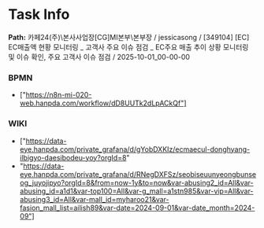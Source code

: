 # Task Info

**Path:** 카페24(주)\본사사업장\[CG]MI본부\본부장 / jessicasong / [349104] [EC] EC매출액 현황 모니터링 _ 고객사 주요 이슈 점검 _ EC주요 매출 추이 상황 모니터링 및 이슈 확인, 주요 고객사 이슈 점검 / 2025-10-01_00-00-00

### BPMN
- ["https://n8n-mi-020-web.hanpda.com/workflow/dD8UUTk2dLpACkQf"]

### WIKI
- ["https://data-eye.hanpda.com/private_grafana/d/gYobDXKIz/ecmaecul-donghyang-ilbigyo-daesibodeu-yoy?orgId=8"
- "https://data-eye.hanpda.com/private_grafana/d/RNegDXFSz/seobiseuunyeongbunseog_juyojipyo?orgId=8&from=now-1y&to=now&var-abusing2_id=All&var-abusing_id=a1d1&var-top100=All&var-g_mall=a1stn985&var-vip=All&var-abusing3_id=All&var-mall_id=myharoo21&var-fasion_mall_list=ailish89&var-date=2024-09-01&var-date_month=2024-09"]

